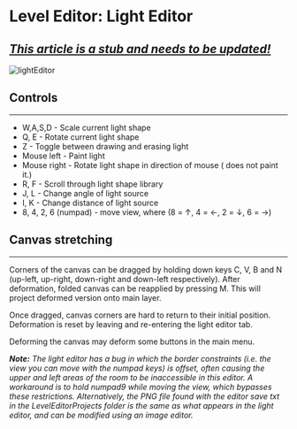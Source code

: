 # Level Editor: Light Editor

## ***<u>This article is a stub and needs to be updated!</u>***

![lightEditor](../../../assets/regionDevelopment/levelEditor/lightEditor.png)

## Controls

---

- W,A,S,D - Scale current light shape
- Q, E - Rotate current light shape
- Z - Toggle between drawing and erasing light
- Mouse left - Paint light
- Mouse right - Rotate light shape in direction of mouse ( does not paint it.)
- R, F - Scroll through light shape library
- J, L - Change angle of light source
- I, K - Change distance of light source
- 8, 4, 2, 6 (numpad) - move view, where (8 = ↑, 4 = ←, 2 = ↓, 6 = →)



## Canvas stretching

---

Corners of the canvas can be dragged by holding down keys C, V, B and N (up-left, up-right, down-right and down-left respectively). After deformation, folded canvas can be reapplied by pressing M. This will project deformed version onto main layer.

Once dragged, canvas corners are hard to return to their initial position. Deformation is reset by leaving and re-entering the light editor tab.

Deforming the canvas may deform some buttons in the main menu.

***Note:** The light editor has a bug in which the border constraints (i.e. the view you can move with the numpad keys) is offset, often causing the upper and left areas of the room to be inaccessible in this editor. A workaround is to hold numpad9 while moving the view, which bypasses these restrictions. Alternatively, the PNG file found with the editor save txt in the LevelEditorProjects folder is the same as what appears in the light editor, and can be modified using an image editor.*